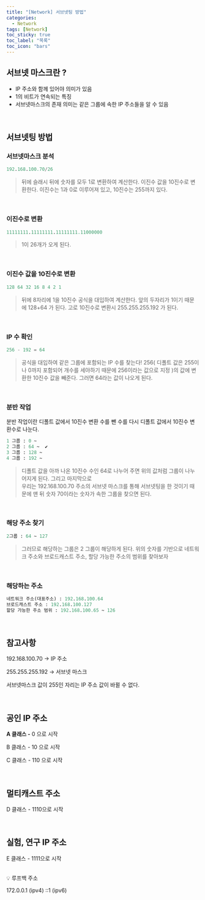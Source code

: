 ```yaml
---
title: "[Network] 서브넷팅 방법"
categories:
  - Network
tags: [Network]
toc_sticky: true
toc_label: "목록"
toc_icon: "bars"
---
```


## 서브넷 마스크란 ?

- IP 주소와 함께 있어야 의미가 있음
- 1의 비트가 연속되는 특징
- 서브넷마스크의 존재 의미는 같은 그룹에 속한 IP 주소들을 알 수 있음

<br>

## 서브넷팅 방법

### 서브넷마스크 분석

```sql
192.168.100.70/26
```

> 뒤에 슬래시 뒤에 숫자를 모두 1로 변환하여 계산한다.
> 이진수 값을 10진수로 변환한다.
> 이진수는 1과 0로 이루어져 있고, 10진수는 255까지 있다.

<br>

### 이진수로 변환

```sql
11111111.11111111.11111111.11000000
```

> 1이 26개가 오게 된다.

<br>

### 이진수 값을 10진수로 변환

```sql
128 64 32 16 8 4 2 1
```

> 뒤에 8자리에 1을 10진수 공식을 대입하여 계산한다.
> 앞의 두자리가 1이기 때문에 128+64 가 된다.
> 고로 10진수로 변환시 255.255.255.192 가 된다.

<br>

### IP 수 확인

```sql
256 - 192 = 64
```

> 공식을 대입하여 같은 그룹에 포함되는 IP 수를 찾는다!
> 256( 디폴트 값은 255이나 0까지 포함되어 개수를 세야하기 때문에 256이라는 값으로 지정 )의 값에 변환한 10진수 값을 빼준다.
> 그러면 64라는 값이 나오게 된다.

<br>

### 분반 작업

분반 작업이란 디폴트 값에서 10진수 변환 수를 뺀 수를
다시 디폴트 값에서 10진수 변환수로 나눈다.

```sql
1 그룹 : 0 ~
2 그룹 : 64 ~  ✔️
3 그룹 : 128 ~
4 그룹 : 192 ~
```

> 디폴트 값을 아까 나온 10진수 수인 64로 나누어 주면
> 위의 값처럼 그룹이 나누어지게 된다.
> 그리고 마지막으로  
> 우리는 192.168.100.70 주소의 서브넷 마스크를 통해
> 서브넷팅을 한 것이기 때문에 맨 뒤 숫자 70이라는 숫자가 속한 그룹을 찾으면 된다.

<br>

### 해당 주소 찾기

```sql
2그룹 : 64 ~ 127
```

> 그러므로 해당하는 그룹은 2 그룹이 해당하게 된다.
> 위의 숫자를 기반으로 네트워크 주소와 브로드캐스트 주소, 할당 가능한 주소의 범위를 찾아보자

<br>

### 해당하는 주소

```sql
네트워크 주소(대표주소) : 192.168.100.64
브로드캐스트 주소 : 192.168.100.127
할당 가능한 주소 범위 : 192.168.100.65 ~ 126
```

<br>

## 참고사항

192.168.100.70 → IP 주소

255.255.255.192 → 서브넷 마스크

서브넷마스크 값이 255인 자리는 IP 주소 값이 바뀔 수 없다.

<br>

## 공인 IP 주소

**A 클래스 -** 0 으로 시작

B 클래스 - 10 으로 시작

C 클래스 - 110 으로 시작

<br>

## 멀티캐스트 주소

D 클래스 - 1110으로 시작

<br>

## 실험, 연구 IP 주소

E 클래스 - 1111으로 시작

<br>

<aside>
💡 루프백 주소

172.0.0.1 (ipv4)
::1 (ipv6)

</aside>
